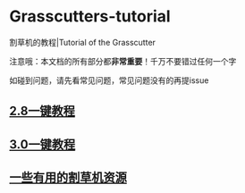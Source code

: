 # Grasscutters-tutorial
割草机的教程|Tutorial of the Grasscutter

注意哦：本文档的所有部分都**非常重要**！千万不要错过任何一个字

如碰到问题，请先看常见问题，常见问题没有的再提issue

## [2.8一键教程](/割草机搭建/2.8一键教程.md)

## [3.0一键教程](/割草机搭建/3.0一键教程.md)

## [一些有用的割草机资源](https://gc-toolkit.github.io/GPM-Index/)

